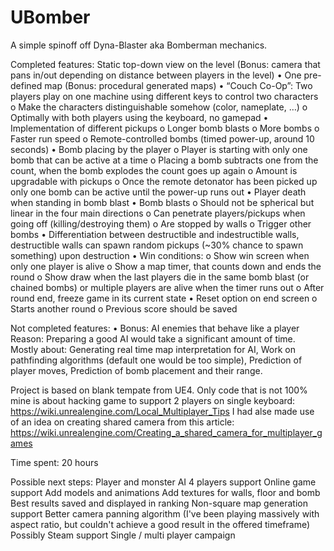 # UBomber

A simple spinoff off Dyna-Blaster aka Bomberman mechanics.

Completed features:
Static top-down view on the level (Bonus: camera that pans in/out depending on distance between players in the level)
• One pre-defined map (Bonus: procedural generated maps)
• “Couch Co-Op”: Two players play on one machine using different keys to control two characters
o Make the characters distinguishable somehow (color, nameplate, …)
o Optimally with both players using the keyboard, no gamepad
• Implementation of different pickups
o Longer bomb blasts
o More bombs
o Faster run speed
o Remote-controlled bombs (timed power-up, around 10 seconds)
• Bomb placing by the player
o Player is starting with only one bomb that can be active at a time
o Placing a bomb subtracts one from the count, when the bomb explodes the count goes up again
o Amount is upgradable with pickups
o Once the remote detonator has been picked up only one bomb can be active until the power-up runs out
• Player death when standing in bomb blast
• Bomb blasts
o Should not be spherical but linear in the four main directions
o Can penetrate players/pickups when going off (killing/destroying them)
o Are stopped by walls
o Trigger other bombs
• Differentiation between destructible and indestructible walls, destructible walls can spawn random pickups (~30% chance to spawn something) upon destruction
• Win conditions:
o Show win screen when only one player is alive
o Show a map timer, that counts down and ends the round
o Show draw when the last players die in the same bomb blast (or chained bombs) or multiple players are alive when the timer runs out
o After round end, freeze game in its current state
• Reset option on end screen
o Starts another round
o Previous score should be saved

Not completed features:
• Bonus: AI enemies that behave like a player
Reason:
Preparing a good AI would take a significant amount of time. 
Mostly about:
Generating real time map interpretation for AI, 
Work on pathfinding algorithms (default one would be too simple), 
Prediction of player moves, 
Prediction of bomb placement and their range.

Project is based on blank tempate from UE4.
Only code that is not 100% mine is about hacking game to support 2 players on single keyboard:
https://wiki.unrealengine.com/Local_Multiplayer_Tips
I had alse made use of an idea on creating shared camera from this article:
https://wiki.unrealengine.com/Creating_a_shared_camera_for_multiplayer_games

Time spent: 20 hours

Possible next steps:
Player and monster AI
4 players support
Online game support
Add models and animations
Add textures for walls, floor and bomb
Best results saved and displayed in ranking
Non-square map generation support
Better camera panning algorithm (I've been playing massively with aspect ratio, but couldn't achieve a good result in the offered timeframe)
Possibly Steam support
Single / multi player campaign